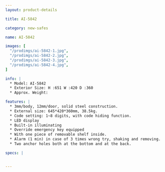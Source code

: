```yaml
---
layout: product-details

title: AI-5842

category: new-safes

name: AI-5842

images: [
  "/prodimgs/ai-5842-1.jpg",
  "/prodimgs/ai-5842-2.jpg",
  "/prodimgs/ai-5842-3.jpg",
  "/prodimgs/ai-5842-4.jpg",
]

info: |
  * Model: AI-5842
  * Exterior Size: H :651 W :420 D :360
  * Approx. Weight: 

features: |
  * 3mm/body, 12mm/door, solid steel construction.
  * External size: 645*420*360mm, 38.5kg.
  * Code setting: 1~8 digits, with code hiding function.
  * LED display
  * Built-in illuminating
  * Override emergency key equipped
  * With one piece of removable shelf inside.
  * Alarm (1 min) in case of 3 times wrong try, shaking and removing.
  * Two anchor holes both at the bottom and at the back.

specs: |


---
```



